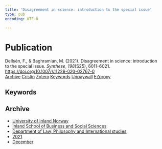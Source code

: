 ```yaml
---
title: 'Disagreement in science: introduction to the special issue'
type: pub
encoding: UTF-8

---
```

<h1>Publication</h1>
<article id="csl-bib-container-UKI6UGHH" class="csl-bib-container">
  <div class="csl-bib-body"> <div class="csl-entry">Dellsén, F., &#38; Baghramian, M. (2021). Disagreement in science: introduction to the special issue. <i>Synthese</i>, <i>198</i>(S25), 6011–6021. <a href="https://doi.org/10.1007/s11229-020-02767-0">https://doi.org/10.1007/s11229-020-02767-0</a></div> </div>
  <div class="csl-bib-buttons">
    <a href="#taxonomy-article-UKI6UGHH" alt="archive" class="csl-bib-button">Archive</a>
    <a href="https://app.cristin.no/results/show.jsf?id=1967612" alt="Cristin" class="csl-bib-button">Cristin</a>
    <a href="http://zotero.org/groups/5881554/items/UKI6UGHH" alt="Zotero" class="csl-bib-button">Zotero</a>
    <a href="#keywords-article-UKI6UGHH" alt="keywords" class="csl-bib-button">Keywords</a>
    <a href="https://link.springer.com/content/pdf/10.1007/s11229-020-02767-0.pdf" alt="Unpaywall" class="csl-bib-button">Unpaywall</a>
    <a href="https://link.springer.com/content/pdf/10.1007/s11229-020-02767-0.pdf" alt="EZproxy" class="csl-bib-button">EZproxy</a>
  </div>
  <div id="csl-bib-meta-container-UKI6UGHH"></div>
</article>
<div id="csl-bib-meta-UKI6UGHH" class="csl-bib-meta">
  <article id="keywords-article-UKI6UGHH" class="keywords-article">
    <h1>Keywords</h1>
    
  </article>
  <article id="taxonomy-article-UKI6UGHH" class="taxonomy-article">
    <h1>Archive</h1>
    <ul>
      <li><a href="{{< params subfolder >}}en/archive/?key=3DCRN523">University of Inland Norway</a></li>
      <li><a href="{{< params subfolder >}}en/archive/?key=DU8Q9LN9">Inland School of Business and Social Sciences</a></li>
      <li><a href="{{< params subfolder >}}en/archive/?key=ITYAG68H">Department of Law, Philosophy and International studies</a></li>
      <li><a href="{{< params subfolder >}}en/archive/?key=VFX285I3">2021</a></li>
      <li><a href="{{< params subfolder >}}en/archive/?key=SLUXB9NW">December</a></li>
    </ul>
  </article>
</div>
